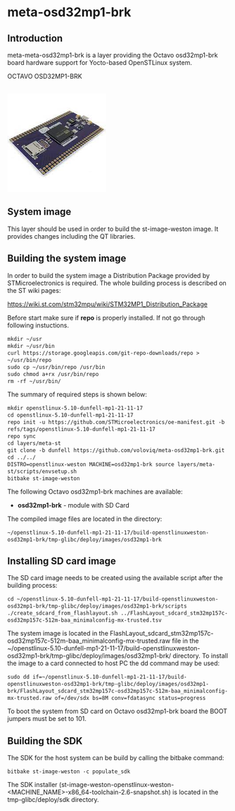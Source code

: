 # meta-osd32mp1-brk

## Introduction

meta-meta-osd32mp1-brk is a layer providing the Octavo osd32mp1-brk board hardware support for Yocto-based OpenSTLinux system.

OCTAVO OSD32MP1-BRK <br>
<br>

![Product View](osd32mp1-brk.jpeg) <br>

## System image

This layer should be used in order to build the st-image-weston image. It provides changes including the QT libraries.

## Building the system image

In order to build the system image a Distribution Package provided by STMicroelectronics is required. The whole building process is described on the ST wiki pages:

https://wiki.st.com/stm32mpu/wiki/STM32MP1_Distribution_Package

Before start make sure if **repo** is properly installed. If not go through following instuctions.

```shel
mkdir ~/usr
mkdir ~/usr/bin
curl https://storage.googleapis.com/git-repo-downloads/repo > ~/usr/bin/repo
sudo cp ~/usr/bin/repo /usr/bin
sudo chmod a+rx /usr/bin/repo
rm -rf ~/usr/bin/
```

The summary of required steps is shown below:

```shell
mkdir openstlinux-5.10-dunfell-mp1-21-11-17
cd openstlinux-5.10-dunfell-mp1-21-11-17
repo init -u https://github.com/STMicroelectronics/oe-manifest.git -b refs/tags/openstlinux-5.10-dunfell-mp1-21-11-17
repo sync
cd layers/meta-st
git clone -b dunfell https://github.com/voloviq/meta-osd32mp1-brk.git
cd ../../
DISTRO=openstlinux-weston MACHINE=osd32mp1-brk source layers/meta-st/scripts/envsetup.sh
bitbake st-image-weston
```

The following Octavo osd32mp1-brk machines are available:
* **osd32mp1-brk** - module with SD Card

The compiled image files are located in the directory:

```
~/openstlinux-5.10-dunfell-mp1-21-11-17/build-openstlinuxweston-osd32mp1-brk/tmp-glibc/deploy/images/osd32mp1-brk
```

## Installing SD card image

The SD card image needs to be created using the available script after the building process:

```
cd ~/openstlinux-5.10-dunfell-mp1-21-11-17/build-openstlinuxweston-osd32mp1-brk/tmp-glibc/deploy/images/osd32mp1-brk/scripts
./create_sdcard_from_flashlayout.sh ../FlashLayout_sdcard_stm32mp157c-osd32mp157c-512m-baa_minimalconfig-mx-trusted.tsv
```

The system image is located in the FlashLayout_sdcard_stm32mp157c-osd32mp157c-512m-baa_minimalconfig-mx-trusted.raw file in the ~/openstlinux-5.10-dunfell-mp1-21-11-17/build-openstlinuxweston-osd32mp1-brk/tmp-glibc/deploy/images/osd32mp1-brk/ directory. To install the image to a card connected to host PC the dd command may be used:

```
sudo dd if=~/openstlinux-5.10-dunfell-mp1-21-11-17/build-openstlinuxweston-osd32mp1-brk/tmp-glibc/deploy/images/osd32mp1-brk/FlashLayout_sdcard_stm32mp157c-osd32mp157c-512m-baa_minimalconfig-mx-trusted.raw of=/dev/sdx bs=8M conv=fdatasync status=progress
```

To boot the system from SD card on Octavo osd32mp1-brk board the BOOT jumpers must be set to 101.

## Building the SDK

The SDK for the host system can be build by calling the bitbake command:

```shell
bitbake st-image-weston -c populate_sdk
```

The SDK installer (st-image-weston-openstlinux-weston-<MACHINE_NAME>-x86_64-toolchain-2.6-snapshot.sh) is located in the tmp-glibc/deploy/sdk directory.
